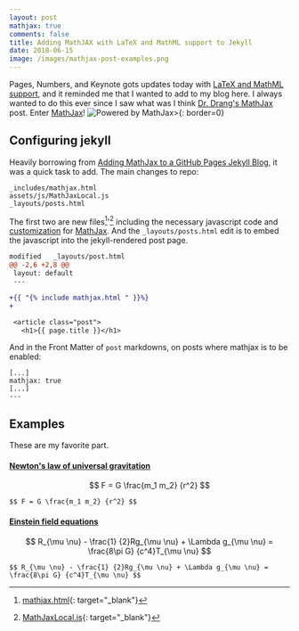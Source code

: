 ```yaml
---
layout: post
mathjax: true
comments: false
title: Adding MathJAX with LaTeX and MathML support to Jekyll
date: 2018-06-15
image: /images/mathjax-post-examples.png
---
```


Pages, Numbers, and Keynote gots updates today with [LaTeX and MathML support](https://support.apple.com/en-us/HT202501), and it reminded me that I wanted to add to my blog here. I always wanted to do this ever since I saw what was I think [Dr. Drang's MathJax](http://www.leancrew.com/all-this/2009/12/mathjax-equations-on-the-web/) post. Enter [MathJax](https://www.mathjax.org)!
![Powered by MathJax>](https://www.mathjax.org/badge/mj_logo.png "Powered by MathJax"){: border=0}

## Configuring jekyll

Heavily borrowing from
[Adding MathJax to a GitHub Pages Jekyll Blog](http://sgeos.github.io/github/jekyll/2016/08/21/adding_mathjax_to_a_jekyll_github_pages_blog.html), it was a quick task to add. The main changes to repo:

```
_includes/mathjax.html
assets/js/MathJaxLocal.js
_layouts/posts.html
```

The first two are new files[^1]'[^2] including the necessary javascript code and [customization](http://docs.mathjax.org/en/latest/configuration.html#using-a-local-configuration-file-with-a-cdn) for [MathJax](https://www.mathjax.org).  And the `_layouts/posts.html` edit is to embed the javascript into the jekyll-rendered post page.


```diff
modified   _layouts/post.html
@@ -2,6 +2,8 @@
 layout: default
 ---

+{{ "{% include mathjax.html " }}%}
+

 <article class="post">
   <h1>{{ page.title }}</h1>
```

And in the Front Matter of `post` markdowns, on posts where mathjax is to be enabled:

```
[...]
mathjax: true
[...]
---
```







## Examples

These are my favorite part.


#### [Newton's law of universal gravitation](https://en.wikipedia.org/wiki/Newton's_law_of_universal_gravitation)


$$ F = G \frac{m_1 m_2} {r^2} $$

```
$$ F = G \frac{m_1 m_2} {r^2} $$
```

#### [Einstein field equations](https://en.wikipedia.org/wiki/Einstein_field_equations)

$$ R_{\mu \nu} - \frac{1} {2}Rg_{\mu \nu} + \Lambda g_{\mu \nu} = \frac{8\pi G} {c^4}T_{\mu \nu} $$

```
$$ R_{\mu \nu} - \frac{1} {2}Rg_{\mu \nu} + \Lambda g_{\mu \nu} = \frac{8\pi G} {c^4}T_{\mu \nu} $$
```

[^1]: [mathjax.html](https://github.com/idcrook/idcrook.github.io/blob/main/_includes/mathjax.html){: target="_blank"}
[^2]: [MathJaxLocal.js](https://github.com/idcrook/idcrook.github.io/blob/main/assets/js/MathJaxLocal.js){: target="_blank"}
